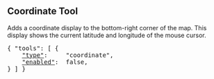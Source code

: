 ## Coordinate Tool

Adds a coordinate display to the bottom-right corner of the map.
This display shows the current latitude and longitude of the mouse cursor.

<pre>
{ "tools": [ {
    <a href="#type-tool"        >"type"</a>:     "coordinate",
    <a href="#enabled-tool"     >"enabled"</a>:  false,
} ] }
</pre>


